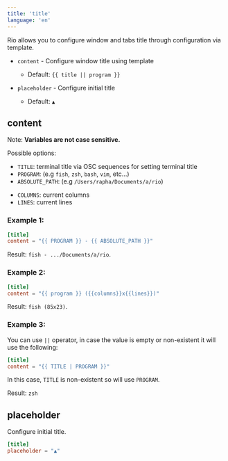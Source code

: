 ```yaml
---
title: 'title'
language: 'en'
---
```


Rio allows you to configure window and tabs title through configuration via template.

- `content` - Configure window title using template

  - Default: `{{ title || program }}`

- `placeholder` - Configure initial title
  
  - Default: `▲`

## content

Note: **Variables are not case sensitive.**

Possible options:

- `TITLE`: terminal title via OSC sequences for setting terminal title
- `PROGRAM`: (e.g `fish`, `zsh`, `bash`, `vim`, etc...)
- `ABSOLUTE_PATH`: (e.g `/Users/rapha/Documents/a/rio`)
<!-- - `CANONICAL_PATH`: (e.g `.../Documents/a/rio`, `~/Documents/a`) -->
- `COLUMNS`: current columns
- `LINES`: current lines

### Example 1:

```toml
[title]
content = "{{ PROGRAM }} - {{ ABSOLUTE_PATH }}"
```

Result: `fish - .../Documents/a/rio`.

### Example 2:

```toml
[title]
content = "{{ program }} ({{columns}}x{{lines}})"
```

Result: `fish (85x23)`.

### Example 3:

You can use `||` operator, in case the value is empty or non-existent it will use the following:

```toml
[title]
content = "{{ TITLE | PROGRAM }}"
```

In this case, `TITLE` is non-existent so will use `PROGRAM`.

Result: `zsh`

## placeholder

Configure initial title.
  
```toml
[title]
placeholder = "▲"
```